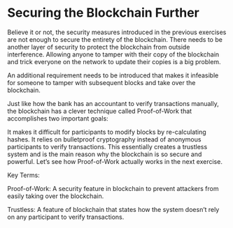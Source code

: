 # Securing the Blockchain Further

Believe it or not, the security measures introduced in the previous exercises are not enough to secure the entirety of the blockchain. There needs to be another layer of security to protect the blockchain from outside interference. Allowing anyone to tamper with their copy of the blockchain and trick everyone on the network to update their copies is a big problem.

An additional requirement needs to be introduced that makes it infeasible for someone to tamper with subsequent blocks and take over the blockchain.

Just like how the bank has an accountant to verify transactions manually, the blockchain has a clever technique called Proof-of-Work that accomplishes two important goals:

It makes it difficult for participants to modify blocks by re-calculating hashes.
It relies on bulletproof cryptography instead of anonymous participants to verify transactions.
This essentially creates a trustless system and is the main reason why the blockchain is so secure and powerful. Let’s see how Proof-of-Work actually works in the next exercise.

Key Terms:

Proof-of-Work: A security feature in blockchain to prevent attackers from easily taking over the blockchain.

Trustless: A feature of blockchain that states how the system doesn’t rely on any participant to verify transactions.
